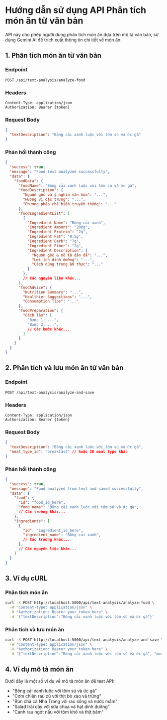# Hướng dẫn sử dụng API Phân tích món ăn từ văn bản

API này cho phép người dùng phân tích món ăn dựa trên mô tả văn bản, sử dụng Gemini AI để trích xuất thông tin chi tiết về món ăn.

## 1. Phân tích món ăn từ văn bản

### Endpoint

```
POST /api/text-analysis/analyze-food
```

### Headers

```
Content-Type: application/json
Authorization: Bearer {token}
```

### Request Body

```json
{
  "textDescription": "Bông cải xanh luộc với tôm sú và ức gà"
}
```

### Phản hồi thành công

```json
{
  "success": true,
  "message": "Food text analyzed successfully",
  "data": {
    "foodData": {
      "foodName": "Bông cải xanh luộc với tôm sú và ức gà",
      "foodDescription": {
        "Nguồn gốc và ý nghĩa văn hóa": "...",
        "Hương vị đặc trưng": "...",
        "Phương pháp chế biến truyền thống": "..."
      },
      "foodIngredientList": [
        {
          "Ingredient Name": "Bông cải xanh",
          "Ingredient Amount": "200g",
          "Ingredient Protein": "2g",
          "Ingredient Fat": "0.5g",
          "Ingredient Carb": "7g",
          "Ingredient Fiber": "2g",
          "Ingredient Description": {
            "Nguồn gốc & mô tả dân dã": "...",
            "Lợi ích dinh dưỡng": "...",
            "Cách dùng trong ẩm thực": "..."
          }
        },
        // Các nguyên liệu khác...
      ],
      "foodAdvice": {
        "Nutrition Summary": "...",
        "Healthier Suggestions": "...",
        "Consumption Tips": "..."
      },
      "foodPreparation": {
        "Cách làm": [
          "Bước 1: ...",
          "Bước 2: ...",
          // Các bước khác...
        ]
      }
    }
  }
}
```

## 2. Phân tích và lưu món ăn từ văn bản

### Endpoint

```
POST /api/text-analysis/analyze-and-save
```

### Headers

```
Content-Type: application/json
Authorization: Bearer {token}
```

### Request Body

```json
{
  "textDescription": "Bông cải xanh luộc với tôm sú và ức gà",
  "meal_type_id": "breakfast" // hoặc ID meal type khác
}
```

### Phản hồi thành công

```json
{
  "success": true,
  "message": "Food analyzed from text and saved successfully",
  "data": {
    "food": {
      "id": "food_id_here",
      "food_name": "Bông cải xanh luộc với tôm sú và ức gà",
      // Các trường khác...
    },
    "ingredients": [
      {
        "id": "ingredient_id_here",
        "ingredient_name": "Bông cải xanh",
        // Các trường khác...
      },
      // Các nguyên liệu khác...
    ]
  }
}
```

## 3. Ví dụ cURL

### Phân tích món ăn

```bash
curl -X POST http://localhost:5000/api/text-analysis/analyze-food \
  -H "Content-Type: application/json" \
  -H "Authorization: Bearer your_token_here" \
  -d '{"textDescription":"Bông cải xanh luộc với tôm sú và ức gà"}'
```

### Phân tích và lưu món ăn

```bash
curl -X POST http://localhost:5000/api/text-analysis/analyze-and-save \
  -H "Content-Type: application/json" \
  -H "Authorization: Bearer your_token_here" \
  -d '{"textDescription":"Bông cải xanh luộc với tôm sú và ức gà", "meal_type_id":"breakfast"}'
```

## 4. Ví dụ mô tả món ăn

Dưới đây là một số ví dụ về mô tả món ăn để test API:

- "Bông cải xanh luộc với tôm sú và ức gà"
- "Cơm chiên rau củ với thịt bò xào và trứng"
- "Bún chả cá Nha Trang với rau sống và nước mắm"
- "Salad trái cây với sữa chua và hạt dinh dưỡng"
- "Canh rau ngót nấu với tôm khô và thịt băm"
